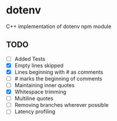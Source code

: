 # dotenv
C++ implementation of dotenv npm module

## TODO
- [ ] Added Tests
- [x] Empty lines skipped
- [x] Lines beginning with # as comments
- [ ] \# marks the beginning of comments
- [ ] Maintaining inner quotes
- [x] Whitespace trimming
- [ ] Multiline quotes
- [ ] Removing branches wherever possible
- [ ] Latency profiling